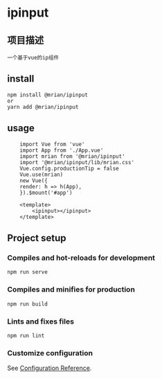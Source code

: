 # ipinput

## 项目描述
    一个基于vue的ip组件
## install
    npm install @mrian/ipinput
    or
    yarn add @mrian/ipinput
## usage
```
    import Vue from 'vue'
    import App from './App.vue'
    import mrian from '@mrian/ipinput'
    import '@mrian/ipinput/lib/mrian.css'
    Vue.config.productionTip = false
    Vue.use(mrian)
    new Vue({
    render: h => h(App),
    }).$mount('#app')
```

```
    <template>
        <ipinput></ipinput>
    </template>
```
## Project setup

### Compiles and hot-reloads for development
```
npm run serve
```

### Compiles and minifies for production
```
npm run build
```

### Lints and fixes files
```
npm run lint
```

### Customize configuration
See [Configuration Reference](https://cli.vuejs.org/config/).

